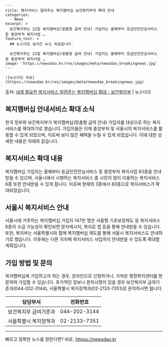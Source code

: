     ---
    title: 복지서비스 알려주는 복지멤버십 보건복지부의 확대 안내
    categories:
      - News
    excerpt: >
      보건복지부는 22일 복지멤버십(맞춤형 급여 안내) 가입자는 올해부터 응급안전안심서비스 등 중앙부처 복지사업 …
    feature_text: >
      ## 뉴스다오 실시간 뉴스 속보입니다.
    
      보건복지부는 22일 복지멤버십(맞춤형 급여 안내) 가입자는 올해부터 응급안전안심서비스 등 중앙부처 복지사업 …
    image: 'https://newsdao.kr/res/images/meta/newsdao_breakingnews.jpg'
    ---
    
    ![뉴스다오 속보](httpss://newsdao.kr/res/images/meta/newsdao_breakingnews.jpg)

<p>출처: <a href="httpss://newsdao.kr/3046" rel="dofollow">내게 필요한 복지서비스 알려주는 복지멤버십 확대 - 보건복지부</a> | 뉴스다오</p>

<h2 data-ke-size="size26">복지멤버십 안내서비스 확대 소식</h2>
<p data-ke-size="size16">한국 정부와 보건복지부가 복지멤버십(맞춤형 급여 안내) 가입자를 대상으로 하는 복지서비스를 확대하기로 했습니다. 가입자들은 이제 중앙부처 및 서울시의 복지서비스를 활용할 수 있게 되었으며, 이로써 보다 많은 혜택을 누릴 수 있게 되었습니다. 이에 대한 상세한 내용은 아래와 같습니다.</p>

<h2 data-ke-size="size24">복지서비스 확대 내용</h2>
<p data-ke-size="size16">복지멤버십 가입자는 올해부터 응급안전안심서비스 등 중앙부처 복지사업 83종을 안내받을 수 있으며, 서울시에서 시행하는 복지서비스 중 시민이 많이 이용하는 복지서비스 6종 또한 안내받을 수 있게 됩니다. 이로써 현재의 3종에서 83종으로 복지서비스가 확대되었습니다.</p>

<h2 data-ke-size="size24">서울시 복지서비스 안내</h2>
<p data-ke-size="size16">서울시에 거주하는 복지멤버십 가입자 147만 명은 서울형 기초보장제도 등 복지서비스 6종의 수급 가능성이 확인되면 문자메시지, 복지로 앱 등을 통해 안내받을 수 있습니다. 또한, 복지부는 서울특별시와 함께 복지멤버십 제도를 통해 서울시 복지서비스도 안내하기로 했습니다. 이후에는 다른 지자체 복지서비스 사업까지 안내받을 수 있도록 확대할 계획입니다.</p>

<h2 data-ke-size="size24">가입 방법 및 문의</h2>
<p data-ke-size="size16">복지멤버십에 가입하고자 하는 경우, 온라인으로 신청하거나, 가까운 행정복지센터를 방문하여 가입할 수 있습니다. 추가적인 정보나 문의사항이 있을 경우 보건복지부 급여기준과(044-202-3144), 서울특별시 복지정책과(02-2133-7351)로 문의하시면 됩니다.</p>

<table>
	<thead>
		<tr>
			<th>담당부서</th>
			<th>전화번호</th>
		</tr>
	</thead>
	<tbody>
		<tr>
			<td>보건복지부 급여기준과</td>
			<td>044-202-3144</td>
		</tr>
		<tr>
			<td>서울특별시 복지정책과</td>
			<td>02-2133-7351</td>
		</tr>
	</tbody>
</table>

<hr data-ke-size="size16"> 

빠르고 정확한 뉴스를 원한다면? 바로, <a href="httpss://newsdao.kr" rel="dofollow">httpss://newsdao.kr</a>


    
